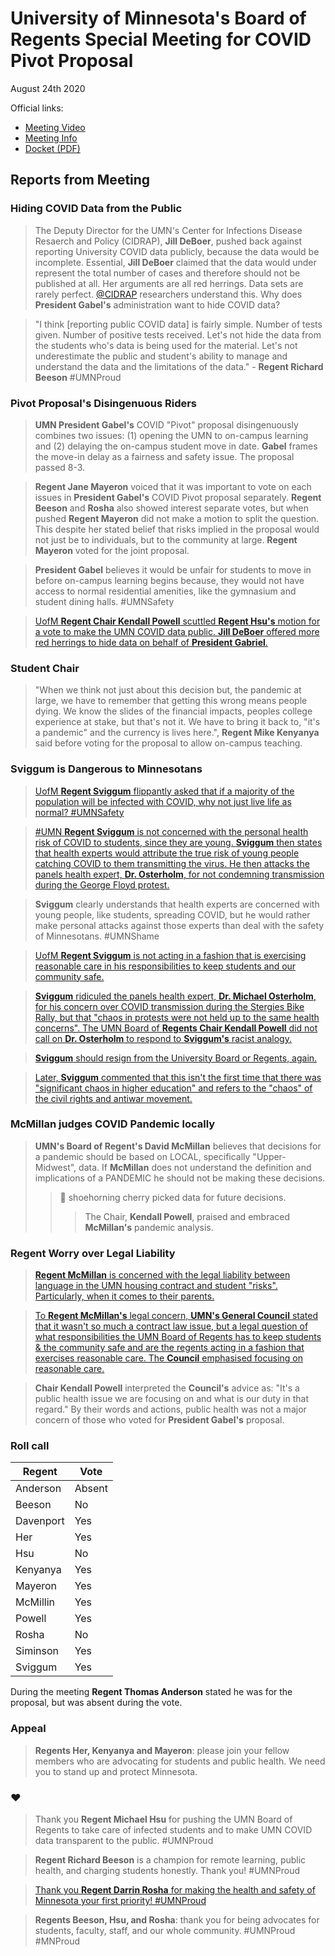 # University of Minnesota's Board of Regents Special Meeting for COVID Pivot Proposal

August 24th 2020

Official links:
 - [Meeting Video](https://www.youtube.com/watch?v=XBFLX2Fs2U4)
 - [Meeting Info](https://regents.umn.edu/august-2020-board-regents-meeting)
 - [Docket (PDF)](https://regents.umn.edu/sites/regents.umn.edu/files/2020-08/docket-bor-aug2020.pdf)
 
## Reports from Meeting
 
### Hiding COVID Data from the Public

> The Deputy Director for the UMN's Center for Infections Disease Resaerch and Policy (CIDRAP), **Jill DeBoer**, pushed back against reporting University COVID data publicly, because the data would be incomplete. Essential, **Jill DeBoer** claimed that the data would under represent the total number of cases and therefore should not be published at all. Her arguments are all red herrings. Data sets are rarely perfect. [@CIDRAP](https://twitter.com/cidrap) researchers understand this. Why does **President Gabel's** administration want to hide COVID data?

> "I think [reporting public COVID data] is fairly simple. Number of tests given. Number of positive tests received. Let's not hide the data from the students who's data is being used for the material. Let's not underestimate the public and student's ability to manage and understand the data and the limitations of the data." - **Regent Richard Beeson** #UMNProud

### Pivot Proposal's Disingenuous Riders

> **UMN President Gabel's** COVID "Pivot" proposal disingenuously combines two issues: (1) opening the UMN to on-campus learning and (2) delaying the on-campus student move in date. **Gabel** frames the move-in delay as a fairness and safety issue. The proposal passed 8-3.

> **Regent Jane Mayeron** voiced that it was important to vote on each issues in **President Gabel's** COVID Pivot proposal separately. **Regent Beeson** and **Rosha** also showed interest separate votes, but when pushed **Regent Mayeron** did not make a motion to split the question. This despite her stated belief that risks implied in the proposal would not just be to individuals, but to the community at large. **Regent Mayeron** voted for the joint proposal.

> **President Gabel** believes it would be unfair for students to move in before on-campus learning begins because, they would not have access to normal residential amenities, like the gymnasium and student dining halls. #UMNSafety

> [UofM **Regent Chair Kendall Powell** scuttled **Regent Hsu's** motion for a vote to make the UMN COVID data public. **Jill DeBoer** offered more red herrings to hide data on behalf of **President Gabriel**.](https://www.youtube.com/watch?v=XBFLX2Fs2U4&feature=youtu.be&t=7822)

### Student Chair

> "When we think not just about this decision but, the pandemic at large, we have to remember that getting this wrong means people dying. We know the slides of the financial impacts, peoples college experience at stake, but that's not it. We have to bring it back to, "it's a pandemic" and the currency is lives here.", **Regent Mike Kenyanya** said before voting for the proposal to allow on-campus teaching.

### Sviggum is Dangerous to Minnesotans

> [UofM **Regent Sviggum** flippantly asked that if a majority of the population will be infected with COVID, why not just live life as normal? #UMNSafety](https://www.youtube.com/watch?v=XBFLX2Fs2U4&feature=youtu.be&t=5277)

> [#UMN **Regent Sviggum** is not concerned with the personal health risk of COVID to students, since they are young. **Sviggum** then states that health experts would attribute the true risk of young people catching COVID to them transmitting the virus. He then attacks the panels health expert, **Dr. Osterholm**, for not condemning transmission during the George Floyd protest.](https://youtu.be/XBFLX2Fs2U4?t=5492)

> **Sviggum** clearly understands that health experts are concerned with young people, like students, spreading COVID, but he would rather make personal attacks against those experts than deal with the safety of Minnesotans. #UMNShame

> [UofM **Regent Sviggum** is not acting in a fashion that is exercising reasonable care in his responsibilities to keep students and our community safe.](https://youtu.be/XBFLX2Fs2U4?t=8933)

> [**Sviggum** ridiculed the panels health expert, **Dr. Michael Osterholm**, for his concern over COVID transmission during the Stergies Bike Rally, but that "chaos in protests were not held up to the same health concerns". The UMN Board of **Regents Chair Kendall Powell** did not call on **Dr. Osterholm** to respond to **Sviggum's** racist analogy.](https://youtu.be/XBFLX2Fs2U4?t=5539)

> [**Sviggum** should resign from the University Board or Regents, again.](https://www.mprnews.org/story/2012/03/08/sviggum-dayton-embarrassment)

> [Later, **Sviggum** commented that this isn't the first time that there was "significant chaos in higher education" and refers to the "chaos" of the civil rights and antiwar movement.](https://youtu.be/XBFLX2Fs2U4?t=5492)

### McMillan judges COVID Pandemic locally

> **UMN's Board of Regent's David McMillan** believes that decisions for a pandemic should be based on LOCAL, specifically "Upper-Midwest", data. If **McMillan** does not understand the definition and implications of a PANDEMIC he should not be making these decisions.
>> :eyes: shoehorning cherry picked data for future decisions.
>>> The Chair, **Kendall Powell**, praised and embraced **McMillan's** pandemic analysis.

### Regent Worry over Legal Liability

> [**Regent McMillan** is concerned with the legal liability between language in the UMN housing contract and student "risks". Particularly, when it comes to their parents.](https://www.youtube.com/watch?v=XBFLX2Fs2U4&feature=youtu.be&t=8667)

> [To **Regent McMillan's** legal concern, **UMN's General Council** stated that it wasn't so much a contract law issue, but a legal question of what responsibilities the UMN Board of Regents has to keep students & the community safe and are the regents acting in a fashion that exercises reasonable care. The **Council** emphasised focusing on reasonable care.](https://youtu.be/XBFLX2Fs2U4?t=8933)

> **Chair Kendall Powell** interpreted the **Council's** advice as: "It's a public health issue we are focusing on and what is our duty in that regard." By their words and actions, public health was not a major concern of those who voted for **President Gabel's** proposal.

### Roll call

| Regent | Vote|
|-|-|
| Anderson | Absent |
| Beeson | No |
| Davenport | Yes |
| Her | Yes |
| Hsu | No |
| Kenyanya | Yes |
| Mayeron | Yes |
| McMillin | Yes |
| Powell | Yes |
| Rosha | No |
| Siminson | Yes |
| Sviggum | Yes |

During the meeting **Regent Thomas Anderson** stated he was for the proposal, but was absent during the vote.

### Appeal

> **Regents Her, Kenyanya and Mayeron**: please join your fellow members who are advocating for students and public health. We need you to stand up and protect Minnesota.

### :heart:

> Thank you **Regent Michael Hsu** for pushing the UMN Board of Regents to take care of infected students and to make UMN COVID data transparent to the public. #UMNProud

> **Regent Richard Beeson** is a champion for remote learning, public health, and charging students honestly. Thank you! #UMNProud

> [Thank you **Regent Darrin Rosha** for making the health and safety of Minnesota your first priority! #UMNProud](https://youtu.be/XBFLX2Fs2U4?t=5844)

> **Regents Beeson, Hsu, and Rosha**: thank you for being advocates for students, faculty, staff, and our whole community. #UMNProud #MNProud
